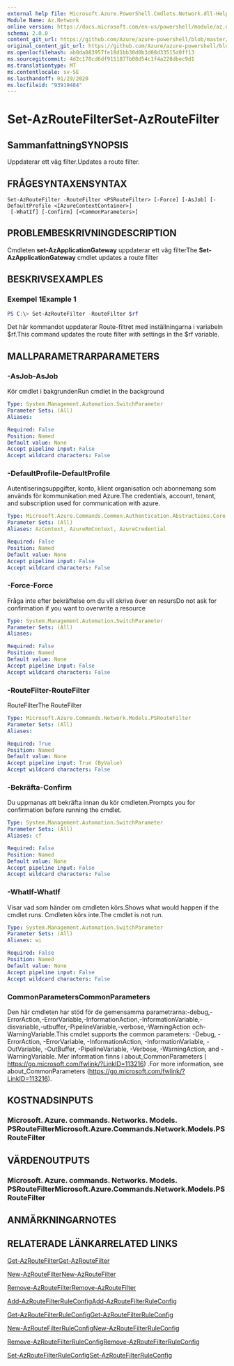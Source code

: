 ```yaml
---
external help file: Microsoft.Azure.PowerShell.Cmdlets.Network.dll-Help.xml
Module Name: Az.Network
online version: https://docs.microsoft.com/en-us/powershell/module/az.network/set-azroutefilter
schema: 2.0.0
content_git_url: https://github.com/Azure/azure-powershell/blob/master/src/Network/Network/help/Set-AzRouteFilter.md
original_content_git_url: https://github.com/Azure/azure-powershell/blob/master/src/Network/Network/help/Set-AzRouteFilter.md
ms.openlocfilehash: ab0da083957fe18d1bb30d0b3d08d33515d0ff13
ms.sourcegitcommit: 4d2c178cd6df9151877b08d54c1f4a228dbec9d1
ms.translationtype: MT
ms.contentlocale: sv-SE
ms.lasthandoff: 01/29/2020
ms.locfileid: "93919484"
---
```

# <span data-ttu-id="92127-101">Set-AzRouteFilter</span><span class="sxs-lookup"><span data-stu-id="92127-101">Set-AzRouteFilter</span></span>

## <span data-ttu-id="92127-102">Sammanfattning</span><span class="sxs-lookup"><span data-stu-id="92127-102">SYNOPSIS</span></span>
<span data-ttu-id="92127-103">Uppdaterar ett väg filter.</span><span class="sxs-lookup"><span data-stu-id="92127-103">Updates a route filter.</span></span>

## <span data-ttu-id="92127-104">FRÅGESYNTAXEN</span><span class="sxs-lookup"><span data-stu-id="92127-104">SYNTAX</span></span>

```
Set-AzRouteFilter -RouteFilter <PSRouteFilter> [-Force] [-AsJob] [-DefaultProfile <IAzureContextContainer>]
 [-WhatIf] [-Confirm] [<CommonParameters>]
```

## <span data-ttu-id="92127-105">PROBLEMBESKRIVNING</span><span class="sxs-lookup"><span data-stu-id="92127-105">DESCRIPTION</span></span>
<span data-ttu-id="92127-106">Cmdleten **set-AzApplicationGateway** uppdaterar ett väg filter</span><span class="sxs-lookup"><span data-stu-id="92127-106">The **Set-AzApplicationGateway** cmdlet updates a route filter</span></span>

## <span data-ttu-id="92127-107">BESKRIVS</span><span class="sxs-lookup"><span data-stu-id="92127-107">EXAMPLES</span></span>

### <span data-ttu-id="92127-108">Exempel 1</span><span class="sxs-lookup"><span data-stu-id="92127-108">Example 1</span></span>
```powershell
PS C:\> Set-AzRouteFilter -RouteFilter $rf
```

<span data-ttu-id="92127-109">Det här kommandot uppdaterar Route-filtret med inställningarna i variabeln $rf.</span><span class="sxs-lookup"><span data-stu-id="92127-109">This command updates the route filter with settings in the $rf variable.</span></span>

## <span data-ttu-id="92127-110">MALLPARAMETRAR</span><span class="sxs-lookup"><span data-stu-id="92127-110">PARAMETERS</span></span>

### <span data-ttu-id="92127-111">-AsJob</span><span class="sxs-lookup"><span data-stu-id="92127-111">-AsJob</span></span>
<span data-ttu-id="92127-112">Kör cmdlet i bakgrunden</span><span class="sxs-lookup"><span data-stu-id="92127-112">Run cmdlet in the background</span></span>

```yaml
Type: System.Management.Automation.SwitchParameter
Parameter Sets: (All)
Aliases:

Required: False
Position: Named
Default value: None
Accept pipeline input: False
Accept wildcard characters: False
```

### <span data-ttu-id="92127-113">-DefaultProfile</span><span class="sxs-lookup"><span data-stu-id="92127-113">-DefaultProfile</span></span>
<span data-ttu-id="92127-114">Autentiseringsuppgifter, konto, klient organisation och abonnemang som används för kommunikation med Azure.</span><span class="sxs-lookup"><span data-stu-id="92127-114">The credentials, account, tenant, and subscription used for communication with azure.</span></span>

```yaml
Type: Microsoft.Azure.Commands.Common.Authentication.Abstractions.Core.IAzureContextContainer
Parameter Sets: (All)
Aliases: AzContext, AzureRmContext, AzureCredential

Required: False
Position: Named
Default value: None
Accept pipeline input: False
Accept wildcard characters: False
```

### <span data-ttu-id="92127-115">-Force</span><span class="sxs-lookup"><span data-stu-id="92127-115">-Force</span></span>
<span data-ttu-id="92127-116">Fråga inte efter bekräftelse om du vill skriva över en resurs</span><span class="sxs-lookup"><span data-stu-id="92127-116">Do not ask for confirmation if you want to overwrite a resource</span></span>

```yaml
Type: System.Management.Automation.SwitchParameter
Parameter Sets: (All)
Aliases:

Required: False
Position: Named
Default value: None
Accept pipeline input: False
Accept wildcard characters: False
```

### <span data-ttu-id="92127-117">-RouteFilter</span><span class="sxs-lookup"><span data-stu-id="92127-117">-RouteFilter</span></span>
<span data-ttu-id="92127-118">RouteFilter</span><span class="sxs-lookup"><span data-stu-id="92127-118">The RouteFilter</span></span>

```yaml
Type: Microsoft.Azure.Commands.Network.Models.PSRouteFilter
Parameter Sets: (All)
Aliases:

Required: True
Position: Named
Default value: None
Accept pipeline input: True (ByValue)
Accept wildcard characters: False
```

### <span data-ttu-id="92127-119">-Bekräfta</span><span class="sxs-lookup"><span data-stu-id="92127-119">-Confirm</span></span>
<span data-ttu-id="92127-120">Du uppmanas att bekräfta innan du kör cmdleten.</span><span class="sxs-lookup"><span data-stu-id="92127-120">Prompts you for confirmation before running the cmdlet.</span></span>

```yaml
Type: System.Management.Automation.SwitchParameter
Parameter Sets: (All)
Aliases: cf

Required: False
Position: Named
Default value: None
Accept pipeline input: False
Accept wildcard characters: False
```

### <span data-ttu-id="92127-121">-WhatIf</span><span class="sxs-lookup"><span data-stu-id="92127-121">-WhatIf</span></span>
<span data-ttu-id="92127-122">Visar vad som händer om cmdleten körs.</span><span class="sxs-lookup"><span data-stu-id="92127-122">Shows what would happen if the cmdlet runs.</span></span> <span data-ttu-id="92127-123">Cmdleten körs inte.</span><span class="sxs-lookup"><span data-stu-id="92127-123">The cmdlet is not run.</span></span>

```yaml
Type: System.Management.Automation.SwitchParameter
Parameter Sets: (All)
Aliases: wi

Required: False
Position: Named
Default value: None
Accept pipeline input: False
Accept wildcard characters: False
```

### <span data-ttu-id="92127-124">CommonParameters</span><span class="sxs-lookup"><span data-stu-id="92127-124">CommonParameters</span></span>
<span data-ttu-id="92127-125">Den här cmdleten har stöd för de gemensamma parametrarna:-debug,-ErrorAction,-ErrorVariable,-InformationAction,-InformationVariable,-disvariable,-utbuffer,-PipelineVariable,-verbose,-WarningAction och-WarningVariable.</span><span class="sxs-lookup"><span data-stu-id="92127-125">This cmdlet supports the common parameters: -Debug, -ErrorAction, -ErrorVariable, -InformationAction, -InformationVariable, -OutVariable, -OutBuffer, -PipelineVariable, -Verbose, -WarningAction, and -WarningVariable.</span></span> <span data-ttu-id="92127-126">Mer information finns i about_CommonParameters ( https://go.microsoft.com/fwlink/?LinkID=113216) .</span><span class="sxs-lookup"><span data-stu-id="92127-126">For more information, see about_CommonParameters (https://go.microsoft.com/fwlink/?LinkID=113216).</span></span>

## <span data-ttu-id="92127-127">KOSTNADS</span><span class="sxs-lookup"><span data-stu-id="92127-127">INPUTS</span></span>

### <span data-ttu-id="92127-128">Microsoft. Azure. commands. Networks. Models. PSRouteFilter</span><span class="sxs-lookup"><span data-stu-id="92127-128">Microsoft.Azure.Commands.Network.Models.PSRouteFilter</span></span>

## <span data-ttu-id="92127-129">VÄRDEN</span><span class="sxs-lookup"><span data-stu-id="92127-129">OUTPUTS</span></span>

### <span data-ttu-id="92127-130">Microsoft. Azure. commands. Networks. Models. PSRouteFilter</span><span class="sxs-lookup"><span data-stu-id="92127-130">Microsoft.Azure.Commands.Network.Models.PSRouteFilter</span></span>

## <span data-ttu-id="92127-131">ANMÄRKNINGAR</span><span class="sxs-lookup"><span data-stu-id="92127-131">NOTES</span></span>

## <span data-ttu-id="92127-132">RELATERADE LÄNKAR</span><span class="sxs-lookup"><span data-stu-id="92127-132">RELATED LINKS</span></span>

[<span data-ttu-id="92127-133">Get-AzRouteFilter</span><span class="sxs-lookup"><span data-stu-id="92127-133">Get-AzRouteFilter</span></span>](./Get-AzRouteFilter.md)

[<span data-ttu-id="92127-134">New-AzRouteFilter</span><span class="sxs-lookup"><span data-stu-id="92127-134">New-AzRouteFilter</span></span>](./New-AzRouteFilter.md)

[<span data-ttu-id="92127-135">Remove-AzRouteFilter</span><span class="sxs-lookup"><span data-stu-id="92127-135">Remove-AzRouteFilter</span></span>](./Remove-AzRouteFilter.md)

[<span data-ttu-id="92127-136">Add-AzRouteFilterRuleConfig</span><span class="sxs-lookup"><span data-stu-id="92127-136">Add-AzRouteFilterRuleConfig</span></span>](./Add-AzRouteFilterRuleConfig.md)

[<span data-ttu-id="92127-137">Get-AzRouteFilterRuleConfig</span><span class="sxs-lookup"><span data-stu-id="92127-137">Get-AzRouteFilterRuleConfig</span></span>](./Get-AzRouteFilterRuleConfig.md)

[<span data-ttu-id="92127-138">New-AzRouteFilterRuleConfig</span><span class="sxs-lookup"><span data-stu-id="92127-138">New-AzRouteFilterRuleConfig</span></span>](./New-AzRouteFilterRuleConfig.md)

[<span data-ttu-id="92127-139">Remove-AzRouteFilterRuleConfig</span><span class="sxs-lookup"><span data-stu-id="92127-139">Remove-AzRouteFilterRuleConfig</span></span>](./Remove-AzRouteFilterRuleConfig.md)

[<span data-ttu-id="92127-140">Set-AzRouteFilterRuleConfig</span><span class="sxs-lookup"><span data-stu-id="92127-140">Set-AzRouteFilterRuleConfig</span></span>](./Set-AzRouteFilterRuleConfig.md)
